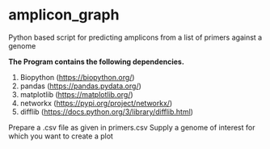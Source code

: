 # amplicon_graph
Python based script for predicting amplicons from a list of primers against a genome

**The Program contains the following dependencies.**
1. Biopython (https://biopython.org/)
2. pandas (https://pandas.pydata.org/)
3. matplotlib (https://matplotlib.org/)
4. networkx (https://pypi.org/project/networkx/)
5. difflib (https://docs.python.org/3/library/difflib.html)

Prepare a .csv file as given in primers.csv
Supply a genome of interest for which you want to create a plot
